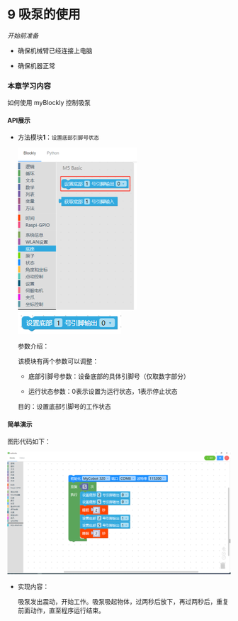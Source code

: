 # 9 吸泵的使用

<i>开始前准备</i>

- 确保机械臂已经连接上电脑

- 确保机器正常



### 本章学习内容

如何使用 myBlockly 控制吸泵

#### API展示

* 方法模块**1**：`设置底部引脚号状态`

  <img src="./img/case/pumpuse_item.png" style="zoom: 50%;" />

  <img src="./img/blocks/basic/1.png" />

  参数介绍：

  该模块有两个参数可以调整：

  * 底部引脚号参数：设备底部的具体引脚号（仅取数字部分）

  * 运行状态参数：0表示设置为运行状态，1表示停止状态

  目的：设置底部引脚号的工作状态

  


#### 简单演示

图形代码如下：

<img src="./img/case/pumpuse.png"  />



* 实现内容：

  吸泵发出震动，开始工作。吸泵吸起物体，过两秒后放下，再过两秒后，重复前面动作，直至程序运行结束。
